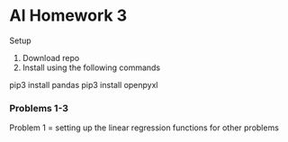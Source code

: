 # AI Homework 3

Setup

1. Download repo
2. Install using the following commands

pip3 install pandas
pip3 install openpyxl 

### Problems 1-3
Problem 1 = setting up the linear regression functions for other problems

